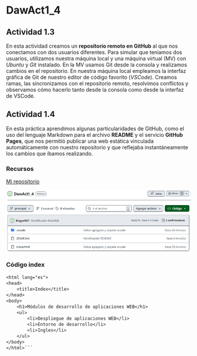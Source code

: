 # DawAct1_4
## Actividad 1.3

En esta actividad creamos un **repositorio remoto en GitHub** al que nos conectamos con dos usuarios diferentes. Para simular que teníamos dos usuarios, utilizamos nuestra máquina local y una máquina virtual (MV) con *Ubuntu* y *Git* instalado. En la MV usamos Git desde la consola y realizamos cambios en el repositorio. En nuestra máquina local empleamos la interfaz gráfica de Git de nuestro editor de código favorito (*VSCode*). Creamos ramas, las sincronizamos con el repositorio remoto, resolvimos conflictos y observamos cómo hacerlo tanto desde la consola como desde la interfaz de VSCode.

## Actividad 1.4

En esta práctica aprendimos algunas particularidades de GitHub, como el uso del lenguaje Markdown para el archivo **README** y el servicio **GitHub Pages**, que nos permitió publicar una web estática vinculada automáticamente con nuestro repositorio y que reflejaba instantáneamente los cambios que íbamos realizando.

### Recursos 

[Mi repositorio](https://www.example.com)

![imagen](imagen.png)

### Código index

```<!DOCTYPE html>
<html lang="es">
<head>
    <title>Index</title>
</head>
<body>
    <h1>Módulos de desarrollo de aplicaciones WEB</h1>
    <ul>
        <li>Despliegue de aplicaciones WEB</li>
        <li>Entorno de desarrollo</li>
        <li>Ingles</li>
    </ul>
</body>
</html>´´´

